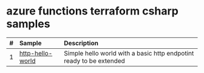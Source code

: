 # azure functions terraform csharp samples


|#|Sample|Description|
|:--|:--|:--|
|1|[http-hello-world](./http-hello-world)|Simple hello world with a basic http endpotint ready to be extended|
